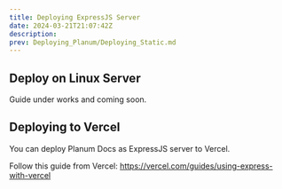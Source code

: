 ```yaml
---
title: Deploying ExpressJS Server
date: 2024-03-21T21:07:42Z
description:
prev: Deploying_Planum/Deploying_Static.md
---
```


## Deploy on Linux Server

Guide under works and coming soon.

## Deploying to Vercel

You can deploy Planum Docs as ExpressJS server to Vercel.

Follow this guide from Vercel: <https://vercel.com/guides/using-express-with-vercel>
